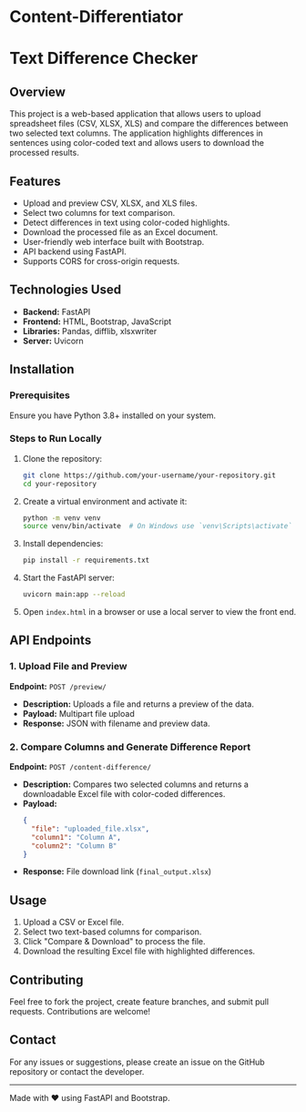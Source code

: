 # Content-Differentiator
# Text Difference Checker

## Overview
This project is a web-based application that allows users to upload spreadsheet files (CSV, XLSX, XLS) and compare the differences between two selected text columns. The application highlights differences in sentences using color-coded text and allows users to download the processed results.

## Features
- Upload and preview CSV, XLSX, and XLS files.
- Select two columns for text comparison.
- Detect differences in text using color-coded highlights.
- Download the processed file as an Excel document.
- User-friendly web interface built with Bootstrap.
- API backend using FastAPI.
- Supports CORS for cross-origin requests.

## Technologies Used
- **Backend:** FastAPI
- **Frontend:** HTML, Bootstrap, JavaScript
- **Libraries:** Pandas, difflib, xlsxwriter
- **Server:** Uvicorn

## Installation
### Prerequisites
Ensure you have Python 3.8+ installed on your system.

### Steps to Run Locally
1. Clone the repository:
   ```bash
   git clone https://github.com/your-username/your-repository.git
   cd your-repository
   ```
2. Create a virtual environment and activate it:
   ```bash
   python -m venv venv
   source venv/bin/activate  # On Windows use `venv\Scripts\activate`
   ```
3. Install dependencies:
   ```bash
   pip install -r requirements.txt
   ```
4. Start the FastAPI server:
   ```bash
   uvicorn main:app --reload
   ```
5. Open `index.html` in a browser or use a local server to view the front end.

## API Endpoints
### 1. Upload File and Preview
**Endpoint:** `POST /preview/`
- **Description:** Uploads a file and returns a preview of the data.
- **Payload:** Multipart file upload
- **Response:** JSON with filename and preview data.

### 2. Compare Columns and Generate Difference Report
**Endpoint:** `POST /content-difference/`
- **Description:** Compares two selected columns and returns a downloadable Excel file with color-coded differences.
- **Payload:**
  ```json
  {
    "file": "uploaded_file.xlsx",
    "column1": "Column A",
    "column2": "Column B"
  }
  ```
- **Response:** File download link (`final_output.xlsx`)

## Usage
1. Upload a CSV or Excel file.
2. Select two text-based columns for comparison.
3. Click "Compare & Download" to process the file.
4. Download the resulting Excel file with highlighted differences.

## Contributing
Feel free to fork the project, create feature branches, and submit pull requests. Contributions are welcome!

## Contact
For any issues or suggestions, please create an issue on the GitHub repository or contact the developer.

---
Made with ❤️ using FastAPI and Bootstrap.


